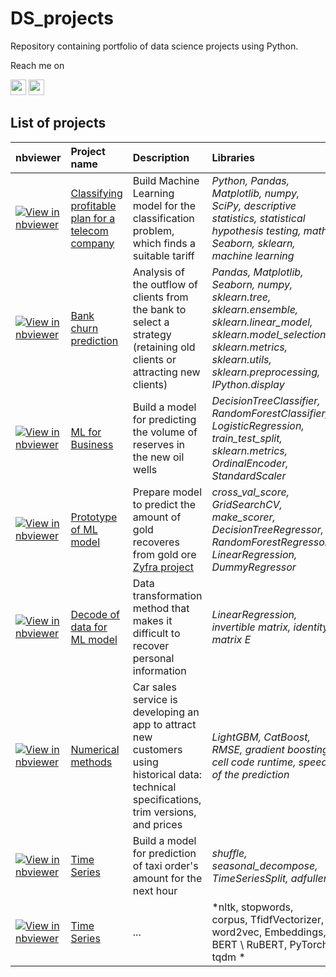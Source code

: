 # DS_projects
Repository containing portfolio of data science projects using Python.

Reach me on <p><a href="https://www.linkedin.com/in/valentina-tikhova"><img src="https://img.shields.io/badge/linkedin-%230077B5.svg?&style=for-the-badge&logo=linkedin&logoColor=white" height=25></a> <a href="https://t.me/Tikhova_Valentina"><img src="https://img.shields.io/badge/telegram-%2312100E.svg?&style=for-the-badge&logo=telegram&logoColor=white" height=25></a></p>

## List of projects

| nbviewer | Project name         | Description               | Libraries          |
| :--------| :--------------------| :------------------------ |:-------------------|
|[![View in nbviewer](https://static.mybinder.org/badge.svg)](https://nbviewer.org/github/valentinatihova/DS_projects/blob/main/classifying_profitable_plan_for_a_telecom_company/classifying_profitable_plan_for_a_telecom_company.ipynb)| [Classifying profitable plan for a telecom company](classifying_profitable_plan_for_a_telecom_company)| Build Machine Learning model for the classification problem, which finds a suitable tariff| *Python, Pandas, Matplotlib, numpy, SciPy, descriptive statistics, statistical hypothesis testing, math, Seaborn, sklearn, machine learning*|
|[![View in nbviewer](https://static.mybinder.org/badge.svg)](https://nbviewer.org/github/valentinatihova/DS_projects/blob/main/bank_churn_prediction/bank_churn_prediction.ipynb)| [Bank churn prediction](bank_churn_prediction)| Analysis of the outflow of clients from the bank to select a strategy (retaining old clients or attracting new clients)| *Pandas, Matplotlib, Seaborn, numpy, sklearn.tree, sklearn.ensemble, sklearn.linear_model, sklearn.model_selection, sklearn.metrics, sklearn.utils, sklearn.preprocessing, IPython.display*|
|[![View in nbviewer](https://static.mybinder.org/badge.svg)](https://nbviewer.org/github/valentinatihova/DS_projects/blob/main/ml_for_business/ml_for_business.ipynb)| [ML for Business](ml_for_business)| Build a model for predicting the volume of reserves in the new oil wells| *DecisionTreeClassifier, RandomForestClassifier, LogisticRegression, train_test_split, sklearn.metrics, OrdinalEncoder, StandardScaler*|
|[![View in nbviewer](https://static.mybinder.org/badge.svg)](https://nbviewer.org/github/valentinatihova/DS_projects/blob/main/ml_model_for_Zyfra/grand_project_2.ipynb)| [Prototype of ML model](ml_model_for_Zyfra)| Prepare model to predict the amount of gold recoveres from gold ore [Zyfra project](https://www.zyfra.com/)| *cross_val_score, GridSearchCV, make_scorer, DecisionTreeRegressor, RandomForestRegressor, LinearRegression, DummyRegressor*|
|[![View in nbviewer](https://static.mybinder.org/badge.svg)](https://nbviewer.org/github/valentinatihova/DS_projects/blob/main/decode_data_for_ml/decode_data.ipynb)| [Decode of data for ML model](decode_data_for_ml)| Data transformation method that makes it difficult to recover personal information  | *LinearRegression, invertible matrix, identity matrix E*|
|[![View in nbviewer](https://static.mybinder.org/badge.svg)](https://nbviewer.org/github/valentinatihova/DS_projects/blob/main/numerical_methods/numerical_methods.ipynb)| [Numerical methods](numerical_methods)| Car sales service is developing an app to attract new customers using historical data: technical specifications, trim versions, and prices  | *LightGBM, CatBoost, RMSE, gradient boosting, cell code runtime, speed of the prediction*|
|[![View in nbviewer](https://static.mybinder.org/badge.svg)](https://nbviewer.org/github/valentinatihova/DS_projects/blob/main/time_series/time_series.ipynb)|  [Time Series](time_series) | Build a model for prediction of taxi order's amount for the next hour | *shuffle, seasonal_decompose, TimeSeriesSplit, adfuller*|
|[![View in nbviewer](https://static.mybinder.org/badge.svg)](https://nbviewer.org/github/valentinatihova/DS_projects/blob/main/time_series/time_series.ipynb)|  [Time Series](time_series) | ... | *nltk, stopwords, corpus, TfidfVectorizer, word2vec, Embeddings, BERT \ RuBERT, PyTorch, tqdm *|
